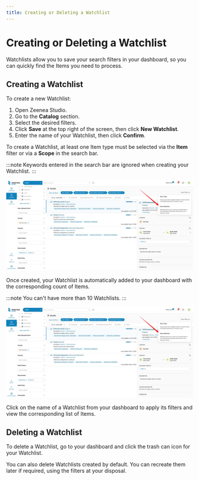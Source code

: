 ```yaml
---
title: Creating or Deleting a Watchlist
---
```


# Creating or Deleting a Watchlist

Watchlists allow you to save your search filters in your dashboard, so you can quickly find the Items you need to process.

## Creating a Watchlist

To create a new Watchlist: 

1. Open Zeenea Studio.
2. Go to the **Catalog** section.
3. Select the desired filters.
4. Click **Save** at the top right of the screen, then click **New Watchlist**.
5. Enter the name of your Watchlist, then click **Confirm**.

To create a Watchlist, at least one Item type must be selected via the **Item** filter or via a **Scope** in the search bar.

:::note
Keywords entered in the search bar are ignored when creating your Watchlist.
:::

  ![](./_shared/zeenea-watchlist-new.png)

Once created, your Watchlist is automatically added to your dashboard with the corresponding count of Items.

:::note
You can't have more than 10 Watchlists.
:::

  ![](./_shared/zeenea-watchlist-new.png)

Click on the name of a Watchlist from your dashboard to apply its filters and view the corresponding list of Items.

## Deleting a Watchlist

To delete a Watchlist, go to your dashboard and click the trash can icon for your Watchlist.

You can also delete Watchlists created by default. You can recreate them later if required, using the filters at your disposal.
